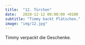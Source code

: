 ```yaml
---
title:  "12. Türchen"
date:   2020-12-12 00:00:00 +0100
subtitle: "Timmy backt Plätzchen."
image: "img/12.jpg"
---
```


Timmy verpackt die Geschenke.
